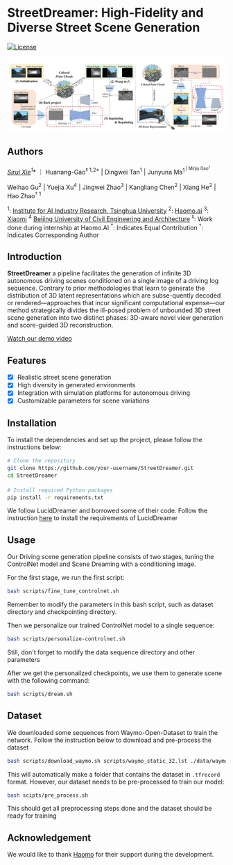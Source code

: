 # StreetDreamer: High-Fidelity and Diverse Street Scene Generation

[![License](https://img.shields.io/badge/license-MIT-blue.svg)](LICENSE)

![OurPipeline](./resources/main_pic.png)

## Authors

**[Sirui Xie](SiruiXie.github.io)<sup>1*</sup>** ｜ Huanang-Gao<sup>$\ddagger$ 1,2*</sup> | Dingwei Tan<sup>1</sup> | Junyuna Ma<sup>1<sup> | Minju Gao<sup>1</sup>

Weihao Gu<sup>2</sup> | Yuejia Xu<sup>4</sup> | Jingwei Zhao<sup>3</sup> | Kangliang Chen<sup>2</sup> | Xiang He<sup>2</sup> | Hao Zhao<sup>$\dagger$ 1</sup>

<sup>1</sup>: [Institute for AI Industry Research, Tsinghua University](https://air.tsinghua.edu.cn/en/index.htm)
<sup>2</sup>: [Haomo.ai](Haomo.ai)
<sup>3</sup>: [Xiaomi](https://ir.mi.com/zh-hans/corporate-information/company-profile)
<sup>4</sup> [Beijing University of Civil Engineering and Architecture](https://english.bucea.edu.cn)
<sup>$\ddagger$</sup>: Work done during internship at Haomo.AI
<sup>*</sup>: Indicates Equal Contribution
<sup>$\dagger$</sup>: Indicates Corresponding Author

## Introduction

**StreetDreamer** a pipeline facilitates the generation of infinite 3D autonomous driving scenes conditioned on a single image of a driving log sequence. Contrary to prior methodologies that learn to generate the distribution of 3D latent representations which are subse-quently decoded or rendered—approaches that incur significant computational expense—our method strategically divides the ill-posed problem of unbounded 3D street scene generation into two distinct phases: 3D-aware novel view generation and score-guided 3D reconstruction.

[Watch our demo video](https://www.youtube.com/embed/VIDEO_ID)

## Features
- [x] Realistic street scene generation
- [x] High diversity in generated environments
- [x] Integration with simulation platforms for autonomous driving
- [x] Customizable parameters for scene variations

## Installation

To install the dependencies and set up the project, please follow the instructions below:

```bash
# Clone the repository
git clone https://github.com/your-username/StreetDreamer.git
cd StreetDreamer

# Install required Python packages
pip install -r requirements.txt
```

We follow LucidDreamer and borrowed some of their code. Follow the instruction [here](https://github.com/luciddreamer-cvlab/LucidDreamer) to install the requirements of LucidDreamer

## Usage
Our Driving scene generation pipeline consists of two stages, tuning the ControlNet model and Scene Dreaming with a conditioning image.

For the first stage, we run the first script:
```bash
bash scripts/fine_tune_controlnet.sh
```
Remember to modify the parameters in this bash script, such as dataset directory and checkpointing directory.

Then we personalize our trained ControlNet model to a single sequence:
```bash
bash scripts/personalize-controlnet.sh
```

Still, don't forget to modify the data sequence directory and other parameters

After we get the personailzed checkpoints, we use them to generate scene with the following command:

```bash
bash scripts/dream.sh
```

## Dataset

We downloaded some sequences from Waymo-Open-Dataset to train the network. Follow the instruction below to download and pre-process the dataset

```bash
bash scripts/download_waymo.sh scripts/waymo_static_32.lst ./data/waymo_tfrecords/1.4.2
```

This will automatically make a folder that contains the dataset in `.tfrecord` format. However, our dataset needs to be pre-processed to train our model:

```bash
bash scipts/pre_process.sh
```
This should get all preprocessing steps done and the dataset should be ready for training


## Acknowledgement

We would like to thank [Haomo](haomo.ai) for their support during the development.
